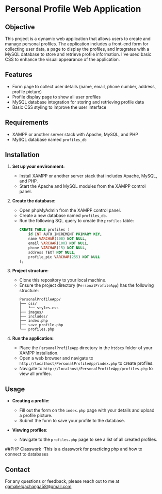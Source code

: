 # Personal Profile Web Application

## Objective

This project is a dynamic web application that allows users to create and manage personal profiles. The application includes a front-end form for collecting user data, a page to display the profiles, and integrates with a MySQL database to store and retrieve profile information. I've used basic CSS to enhance the visual appearance of the application.

## Features

- Form page to collect user details (name, email, phone number, address, profile picture)
- Profile display page to show all user profiles
- MySQL database integration for storing and retrieving profile data
- Basic CSS styling to improve the user interface

## Requirements

- XAMPP or another server stack with Apache, MySQL, and PHP
- MySQL database named `profiles_db`

## Installation

1. **Set up your environment:**
    - Install XAMPP or another server stack that includes Apache, MySQL, and PHP.
    - Start the Apache and MySQL modules from the XAMPP control panel.

2. **Create the database:**
    - Open phpMyAdmin from the XAMPP control panel.
    - Create a new database named `profiles_db`.
    - Run the following SQL query to create the `profiles` table:
        ```sql
        CREATE TABLE profiles (
            id INT AUTO_INCREMENT PRIMARY KEY,
            name VARCHAR(100) NOT NULL,
            email VARCHAR(100) NOT NULL,
            phone VARCHAR(15) NOT NULL,
            address TEXT NOT NULL,
            profile_pic VARCHAR(255) NOT NULL
        );
        ```

3. **Project structure:**
    - Clone this repository to your local machine.
    - Ensure the project directory (`PersonalProfileApp`) has the following structure:
        ```
        PersonalProfileApp/
        ├── css/
        │   └── styles.css
        ├── images/
        ├── includes/
        ├── index.php
        ├── save_profile.php
        └── profiles.php
        ```

4. **Run the application:**
    - Place the `PersonalProfileApp` directory in the `htdocs` folder of your XAMPP installation.
    - Open a web browser and navigate to `http://localhost/PersonalProfileApp/index.php` to create profiles.
    - Navigate to `http://localhost/PersonalProfileApp/profiles.php` to view all profiles.

## Usage

- **Creating a profile:**
    - Fill out the form on the `index.php` page with your details and upload a profile picture.
    - Submit the form to save your profile to the database.

- **Viewing profiles:**
    - Navigate to the `profiles.php` page to see a list of all created profiles.

##PHP Classwork
  -This is a classwork for practicing php and how to connect to databases
## Contact

For any questions or feedback, please reach out to me at gamalielgachanga58@gmail.com
